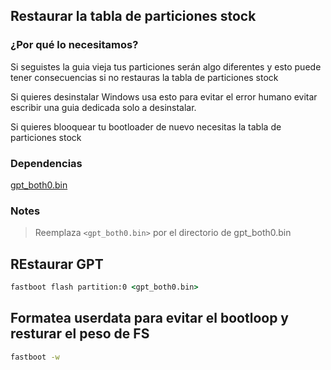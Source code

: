 ## Restaurar la tabla de particiones stock

### ¿Por qué lo necesitamos?

Si seguistes la guia vieja tus particiones serán algo diferentes y esto puede tener consecuencias si no restauras la tabla de particiones stock

Si quieres desinstalar Windows usa esto para evitar el error humano evitar escribir una guia dedicada solo a desinstalar.

Si quieres blooquear tu bootloader de nuevo necesitas la tabla de particiones stock

### Dependencias

[gpt_both0.bin](../../../../releases/tag/binaries)

### Notes

> Reemplaza ```<gpt_both0.bin>``` por el directorio de gpt_both0.bin 


## REstaurar GPT

```cmd
fastboot flash partition:0 <gpt_both0.bin>
```

## Formatea userdata para evitar el bootloop y resturar el peso de FS
```cmd
fastboot -w
```

